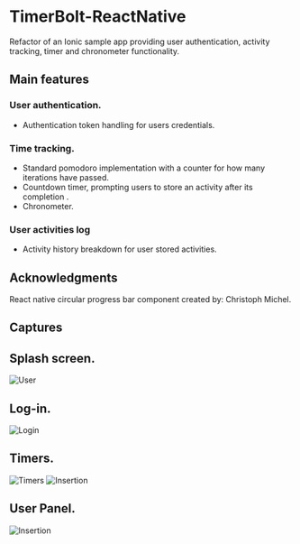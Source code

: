 # TimerBolt-ReactNative
Refactor of an Ionic sample app providing user authentication, activity tracking, timer and chronometer functionality.


## Main features

### User authentication.

* Authentication token handling for users credentials.

### Time tracking.

* Standard pomodoro implementation with a counter for how many iterations have passed.
* Countdown timer, prompting users to store an activity after its completion .
* Chronometer.


### User activities log
* Activity history breakdown for user stored activities.

## Acknowledgments

React native circular progress bar component created by:
Christoph Michel.


## Captures


## Splash screen.
![User](https://raw.githubusercontent.com/UlisesFS-ISC/TimerBolt-ReactNative/master/docs/splashScreen.png)

## Log-in.
![Login](https://raw.githubusercontent.com/UlisesFS-ISC/TimerBolt-ReactNative/master/docs/auth.gif)

## Timers.
![Timers](https://raw.githubusercontent.com/UlisesFS-ISC/TimerBolt-ReactNative/master/docs/chronoPomodoro.gif)
![Insertion](https://raw.githubusercontent.com/UlisesFS-ISC/TimerBolt-ReactNative/master/docs/activityInsert.gif)

## User Panel.
![Insertion](https://raw.githubusercontent.com/UlisesFS-ISC/TimerBolt-ReactNative/master/docs/activityLog.gif)

